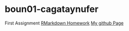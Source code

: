 # boun01-cagataynufer

First Assignment
[RMarkdown Homework](https://github.com/pjournal/boun01-cagataynufer/Assignment-1.html)
[My github Page](https://pjournal.github.io/boun01-cagataynufer/)
